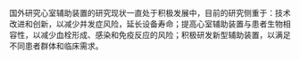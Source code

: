 国外研究心室辅助装置的研究现状一直处于积极发展中，目前的研究侧重于：技术改进和创新，以减少并发症风险，延长设备寿命；提高心室辅助装置与患者生物相容性，以减少血栓形成、感染和免疫反应的风险；积极研发新型辅助装置，以满足不同患者群体和临床需求。